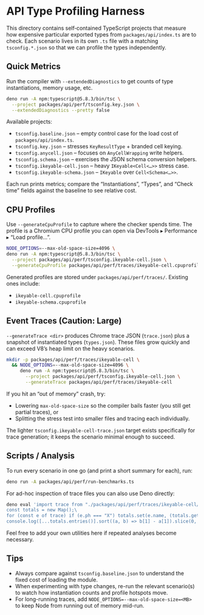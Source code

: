 # API Type Profiling Harness

This directory contains self‑contained TypeScript projects that measure how
expensive particular exported types from `packages/api/index.ts` are to check.
Each scenario lives in its own `.ts` file with a matching `tsconfig.*.json` so
that we can profile the types independently.

## Quick Metrics

Run the compiler with `--extendedDiagnostics` to get counts of type
instantiations, memory usage, etc.

```bash
deno run -A npm:typescript@5.8.3/bin/tsc \
  --project packages/api/perf/tsconfig.key.json \
  --extendedDiagnostics --pretty false
```

Available projects:

- `tsconfig.baseline.json` – empty control case for the load cost of
  `packages/api/index.ts`.
- `tsconfig.key.json` – stresses `KeyResultType` + branded cell keying.
- `tsconfig.anycell.json` – focuses on `AnyCellWrapping` write helpers.
- `tsconfig.schema.json` – exercises the JSON schema conversion helpers.
- `tsconfig.ikeyable-cell.json` – heavy `IKeyable<Cell<…>>` stress case.
- `tsconfig.ikeyable-schema.json` – `IKeyable` over `Cell<Schema<…>>`.

Each run prints metrics; compare the “Instantiations”, “Types”, and “Check time”
fields against the baseline to see relative cost.

## CPU Profiles

Use `--generateCpuProfile` to capture where the checker spends time. The profile
is a Chromium CPU profile you can open via DevTools ▸ Performance ▸ “Load
profile…”.

```bash
NODE_OPTIONS=--max-old-space-size=4096 \
deno run -A npm:typescript@5.8.3/bin/tsc \
  --project packages/api/perf/tsconfig.ikeyable-cell.json \
  --generateCpuProfile packages/api/perf/traces/ikeyable-cell.cpuprofile
```

Generated profiles are stored under `packages/api/perf/traces/`. Existing ones
include:

- `ikeyable-cell.cpuprofile`
- `ikeyable-schema.cpuprofile`

## Event Traces (Caution: Large)

`--generateTrace <dir>` produces Chrome trace JSON (`trace.json`) plus a
snapshot of instantiated types (`types.json`). These files grow quickly and can
exceed V8’s heap limit on the heavy scenarios.

```bash
mkdir -p packages/api/perf/traces/ikeyable-cell \
  && NODE_OPTIONS=--max-old-space-size=4096 \
     deno run -A npm:typescript@5.8.3/bin/tsc \
       --project packages/api/perf/tsconfig.ikeyable-cell.json \
       --generateTrace packages/api/perf/traces/ikeyable-cell
```

If you hit an “out of memory” crash, try:

- Lowering `max-old-space-size` so the compiler bails faster (you still get
  partial traces), or
- Splitting the stress test into smaller files and tracing each individually.

The lighter `tsconfig.ikeyable-cell-trace.json` target exists specifically for
trace generation; it keeps the scenario minimal enough to succeed.

## Scripts / Analysis

To run every scenario in one go (and print a short summary for each), run:

```bash
deno run -A packages/api/perf/run-benchmarks.ts
```

For ad-hoc inspection of trace files you can also use Deno directly:

```bash
deno eval 'import trace from "./packages/api/perf/traces/ikeyable-cell/trace.json" assert { type: "json" };\
const totals = new Map();\
for (const e of trace) if (e.ph === "X") totals.set(e.name, (totals.get(e.name) ?? 0) + e.dur);\
console.log([...totals.entries()].sort((a, b) => b[1] - a[1]).slice(0, 10));'
```

Feel free to add your own utilities here if repeated analyses become necessary.

## Tips

- Always compare against `tsconfig.baseline.json` to understand the fixed cost
  of loading the module.
- When experimenting with type changes, re-run the relevant scenario(s) to watch
  how instantiation counts and profile hotspots move.
- For long-running traces, add `NODE_OPTIONS=--max-old-space-size=<MB>` to keep
  Node from running out of memory mid-run.
